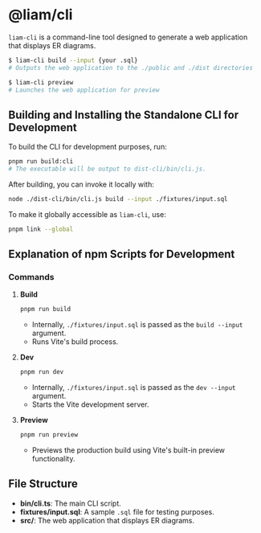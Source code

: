 # @liam/cli

`liam-cli` is a command-line tool designed to generate a web application that displays ER diagrams.

```bash
$ liam-cli build --input {your .sql}
# Outputs the web application to the ./public and ./dist directories

$ liam-cli preview
# Launches the web application for preview
```

## Building and Installing the Standalone CLI for Development

To build the CLI for development purposes, run:

```bash
pnpm run build:cli
# The executable will be output to dist-cli/bin/cli.js.
```

After building, you can invoke it locally with:

```bash
node ./dist-cli/bin/cli.js build --input ./fixtures/input.sql
```

To make it globally accessible as `liam-cli`, use:

```bash
pnpm link --global
```

## Explanation of npm Scripts for Development

### Commands

1. **Build**
   ```bash
   pnpm run build
   ```
   - Internally, `./fixtures/input.sql` is passed as the `build --input` argument.
   - Runs Vite's build process.

2. **Dev**
   ```bash
   pnpm run dev
   ```
   - Internally, `./fixtures/input.sql` is passed as the `dev --input` argument.
   - Starts the Vite development server.

3. **Preview**
   ```bash
   pnpm run preview
   ```
   - Previews the production build using Vite's built-in preview functionality.

## File Structure

- **bin/cli.ts**: The main CLI script.
- **fixtures/input.sql**: A sample `.sql` file for testing purposes.
- **src/**: The web application that displays ER diagrams.
